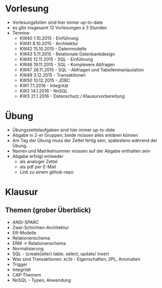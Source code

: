 # Vorlesung

 - Vorlesungsfolien sind hier immer up-to-date
 - es gibt insgesamt 12 Vorlesungen à 3 Stunden
 - Termine:
    * KW40 1.10.2015 - Einführung
    * KW41 8.10.2015 - Architektur
    * KW42 15.10.2015 - Datenmodelle
    * KW43 5.11.2015 - Relationale Datenbankdesign
    * KW45 12.11.2015 - SQL - Einführung
    * KW46 19.11.2015 - SQL - Komplexere Abfragen
    * KW47 26.11.2015 - SQL - Abfragen und Tabellenmanipulation
    * KW49 3.12.2015 - Transaktionen
    * KW50 10.12.2015 - JDBC
    * KW1 7.1.2016 - Integrität
    * KW2 14.1.2016 - NoSQL
    * KW3 21.1.2016 - Datenschutz / Klausurvorbereitung

# Übung

 - Übungszettelaufgaben sind hier immer up-to-date
 - Abgabe in 2-er Gruppen; beide müssen alles erklären können
 - Am Tag der Übung muss der Zettel fertig sein, spätestens während der Übung.
 - Namen und Matrikelnummer müssen auf der Abgabe enthalten sein
 - Abgabe erfolgt entweder
   * als analoger Zettel
   * als pdf per E-Mail
   * Link zu einem github-repo

# Klausur

## Themen (grober Überblick)
 - ANSI-SPARC
 - Zwei-Schichten-Architektur
 - ER-Modelle
 - Relationenschema
 - ERM -> Relationenschema
 - Normalisierung
 - SQL - (create|alter) table, select, update/ insert
 - Was sind Transaktionen: `ACID` - Eigenschaften, 2PL, Anomalien
 - Trigger
 - Integrität
 - CAP-Theorem
 - NoSQL - Typen, Anwendung

